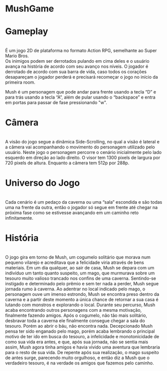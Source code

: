 # MushGame
<h1>Gameplay</h1><br>
É um jogo 2D de plataforma no formato Action RPG, semelhante ao Super Mario Bros.<br>
Os inimigos podem ser derrotados pulando em cima deles e o usuário avança na história de acordo com seu
avanço nos níveis. O jogador é derrotado de acordo com sua barra de
vida, caso todos os corações desapareçam o jogador perderá e precisará recomeçar o jogo no
início da primeira room.

Mush é um personagem que pode andar para frente usando a tecla “D” e para trás usando
a tecla “A”, além de pular usando o “backspace” e entra em portas para passar de fase pressionando "w".

<h1>Câmera</h1><br>
A visão do jogo segue a dinâmica Side-Scrolling, no qual a visão é lateral e a câmera vai
acompanhando o movimento do personagem utilizado pelo usuário. Neste jogo o personagem
percorre o cenário inicialmente pelo lado esquerdo em direção ao lado direito. O visor tem
1300 pixels de largura por 720 pixels de altura. Enquanto a câmera tem 512p por 288p.

<h1>Universo do Jogo</h1><br>
Cada cenário é um pedaço da caverna ou uma “sala” escondida e são todas uma na frente
da outra, então o jogador só segue em frente até chegar na próxima fase como se estivesse
avançando em um caminho reto infinitamente. 

<h1>História</h1><br>
O jogo gira em torno de Mush, um cogumelo solitário que morava num pequeno vilarejo
e acreditava que a felicidade viria através de bens materiais. Em um dia qualquer, ao sair de
casa, Mush se depara com um indivíduo um tanto quanto suspeito, um mago, que
murmurava sobre um tesouro muito valioso trancado nos confins de uma caverna.
Sentindo-se instigado e determinado pelo prêmio e sem ter nada a perder, Mush segue
jornada rumo à caverna. Ao adentrar no local indicado pelo mago, o personagem ouve um
imenso estrondo, Mush se encontra preso dentro da caverna e a partir deste momento a
única chance de retornar a sua casa é lutando com monstros e explorando o local.
Durante seu percurso, Mush acaba encontrando outros personagens com a mesma
motivação, finalmente fazendo amigos. Após o cogumelo, não tão mais solitário, desbravar
toda a caverna ele finalmente consegue chegar a sala do tesouro. Porém ao abrir o báu, não
encontra nada. Decepcionado Mush pensa ter sido enganado pelo mago, porém acaba
lembrando o principal motivo de ter ido em busca do tesouro, a infelicidade e
monotonicidade de como sua vida era antes, e que, após sua jornada, não se sentia mais
assim, Mush agora tinha amigos e havia vivido uma aventura que lembraria para o resto de
sua vida. De repente após sua realização, o mago suspeito de antes surge, parecendo muito
orgulhoso, e então diz a Mush que o verdadeiro tesouro, é na verdade os amigos que fazemos
pelo caminho.


